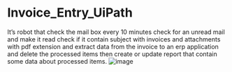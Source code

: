 # Invoice_Entry_UiPath
It’s robot that check the mail box every 10 minutes check for an unread mail and make it read check if it contain subject with invoices and attachments with pdf extension and extract data from the invoice to an erp application and delete the processed items then create or update report that contain some data about processed items.
![image](https://user-images.githubusercontent.com/44100412/176054034-246d32dc-470e-47a2-981a-1eb8008f1952.png)
